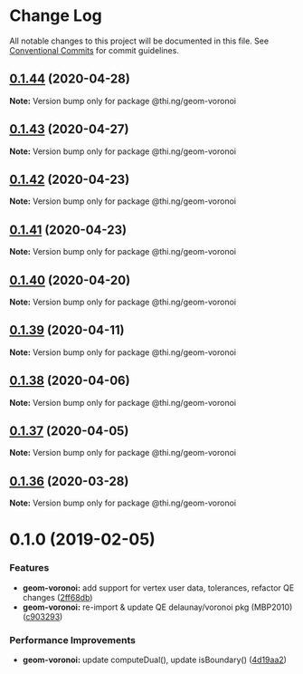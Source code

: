 # Change Log

All notable changes to this project will be documented in this file.
See [Conventional Commits](https://conventionalcommits.org) for commit guidelines.

## [0.1.44](https://github.com/thi-ng/umbrella/compare/@thi.ng/geom-voronoi@0.1.43...@thi.ng/geom-voronoi@0.1.44) (2020-04-28)

**Note:** Version bump only for package @thi.ng/geom-voronoi





## [0.1.43](https://github.com/thi-ng/umbrella/compare/@thi.ng/geom-voronoi@0.1.42...@thi.ng/geom-voronoi@0.1.43) (2020-04-27)

**Note:** Version bump only for package @thi.ng/geom-voronoi





## [0.1.42](https://github.com/thi-ng/umbrella/compare/@thi.ng/geom-voronoi@0.1.41...@thi.ng/geom-voronoi@0.1.42) (2020-04-23)

**Note:** Version bump only for package @thi.ng/geom-voronoi





## [0.1.41](https://github.com/thi-ng/umbrella/compare/@thi.ng/geom-voronoi@0.1.40...@thi.ng/geom-voronoi@0.1.41) (2020-04-23)

**Note:** Version bump only for package @thi.ng/geom-voronoi





## [0.1.40](https://github.com/thi-ng/umbrella/compare/@thi.ng/geom-voronoi@0.1.39...@thi.ng/geom-voronoi@0.1.40) (2020-04-20)

**Note:** Version bump only for package @thi.ng/geom-voronoi





## [0.1.39](https://github.com/thi-ng/umbrella/compare/@thi.ng/geom-voronoi@0.1.38...@thi.ng/geom-voronoi@0.1.39) (2020-04-11)

**Note:** Version bump only for package @thi.ng/geom-voronoi





## [0.1.38](https://github.com/thi-ng/umbrella/compare/@thi.ng/geom-voronoi@0.1.37...@thi.ng/geom-voronoi@0.1.38) (2020-04-06)

**Note:** Version bump only for package @thi.ng/geom-voronoi





## [0.1.37](https://github.com/thi-ng/umbrella/compare/@thi.ng/geom-voronoi@0.1.36...@thi.ng/geom-voronoi@0.1.37) (2020-04-05)

**Note:** Version bump only for package @thi.ng/geom-voronoi





## [0.1.36](https://github.com/thi-ng/umbrella/compare/@thi.ng/geom-voronoi@0.1.35...@thi.ng/geom-voronoi@0.1.36) (2020-03-28)

**Note:** Version bump only for package @thi.ng/geom-voronoi





# 0.1.0 (2019-02-05)

### Features

* **geom-voronoi:** add support for vertex user data, tolerances, refactor QE changes ([2ff68db](https://github.com/thi-ng/umbrella/commit/2ff68db))
* **geom-voronoi:** re-import & update QE delaunay/voronoi pkg (MBP2010) ([c903293](https://github.com/thi-ng/umbrella/commit/c903293))

### Performance Improvements

* **geom-voronoi:** update computeDual(), update isBoundary() ([4d19aa2](https://github.com/thi-ng/umbrella/commit/4d19aa2))

